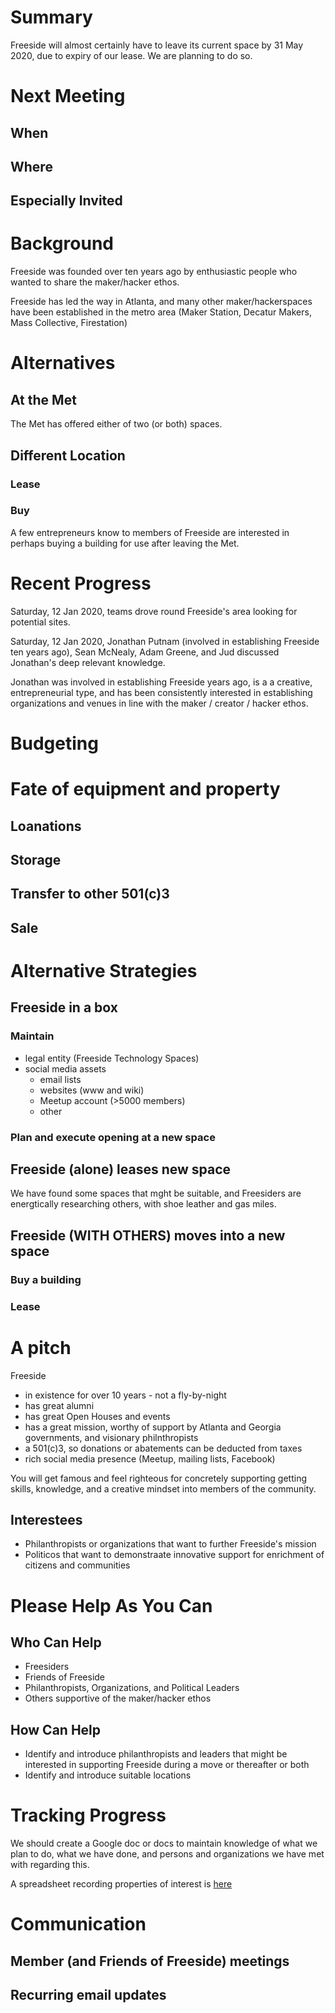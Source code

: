 # Summary
Freeside will almost certainly have to leave its current space by 31 May 2020, due to expiry of our lease. We are planning to do so.

# Next Meeting
## When
## Where
## Especially Invited

# Background
Freeside was founded over ten years ago by enthusiastic people who wanted to share the maker/hacker ethos.

Freeside has led the way in Atlanta, and many other maker/hackerspaces have been established in the metro area (Maker Station, Decatur Makers, Mass Collective, Firestation)

# Alternatives
## At the Met
The Met has offered either of two (or both) spaces.
## Different Location
### Lease
### Buy
A few entrepreneurs know to members of Freeside are interested in perhaps buying a building for use after leaving the Met. 

# Recent Progress
Saturday, 12 Jan 2020, teams drove round Freeside's area looking for potential sites.

Saturday, 12 Jan 2020, Jonathan Putnam (involved in establishing Freeside ten years ago), Sean McNealy, Adam Greene, and Jud discussed Jonathan's deep relevant knowledge.

Jonathan was involved in establishing Freeside years ago, is a a creative, entrepreneurial type, and has  been consistently interested in establishing organizations and venues in line with the maker / creator / hacker ethos.


# Budgeting

# Fate of equipment and property
## Loanations
## Storage
## Transfer to other 501(c)3
## Sale

# Alternative Strategies
## Freeside in a box
###  Maintain 
- legal entity (Freeside Technology Spaces)
- social media assets
  - email lists
  - websites (www and wiki)
  - Meetup account (>5000 members)
  - other
### Plan and execute opening at a new space

## Freeside (alone) leases new space
We have found some spaces that mght be suitable, and Freesiders are energtically researching others, with shoe leather and gas miles.

## Freeside (WITH OTHERS) moves into a new space 
### Buy a building
### Lease

# A pitch
Freeside 
- in existence for over 10 years - not a fly-by-night
- has great alumni
- has great Open Houses and events
- has a great mission, worthy of support by Atlanta and Georgia governments, and visionary philnthropists
- a 501(c)3, so donations or abatements can be deducted from taxes
- rich social media presence (Meetup, mailing lists, Facebook)

You will get famous and feel righteous for concretely supporting getting skills, knowledge, and a creative mindset into members of the community.

## Interestees
- Philanthropists or organizations that want to further Freeside's mission
- Politicos that want to demonstraate innovative support for enrichment of citizens and communities

# Please Help As You Can

## Who Can Help
- Freesiders
- Friends of Freeside
- Philanthropists, Organizations, and Political Leaders
- Others supportive of the maker/hacker ethos

## How Can Help
- Identify and introduce philanthropists and leaders that might be interested in supporting Freeside during a move or thereafter or both
- Identify and introduce suitable locations

# Tracking Progress
We should create a Google doc or docs to maintain knowledge of what we plan to do, what we have done, and persons and organizations we have met with regarding this.

A spreadsheet recording properties of interest is 
[here](https://docs.google.com/spreadsheets/d/1AcQqed3L6GlV0JOErRRE0C6FHjsanWcofTUG1FJYOgU/edit#gid=0)

# Communication
## Member (and Friends of Freeside) meetings
## Recurring email updates

